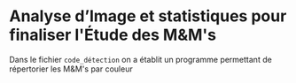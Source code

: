 # Analyse d’Image et statistiques pour finaliser l'Étude des M&M's
Dans le fichier `code_détection` on a établit un programme permettant de répertorier les M&amp;M's par couleur


